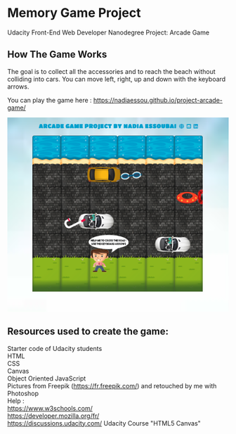 # Memory Game Project
Udacity Front-End Web Developer Nanodegree Project: Arcade Game

## How The Game Works
The goal is to collect all the accessories and to reach the beach without colliding into cars.
You can move left, right, up and down with the keyboard arrows.

You can play the game here : https://nadiaessou.github.io/project-arcade-game/

![Demo](images/demo.png)

## Resources used to create the game:
Starter code of Udacity students  
HTML  
CSS  
Canvas  
Object Oriented JavaScript  
Pictures from Freepik (https://fr.freepik.com/) and retouched by me with Photoshop  
Help :  
https://www.w3schools.com/  
https://developer.mozilla.org/fr/  
https://discussions.udacity.com/
Udacity Course "HTML5 Canvas"